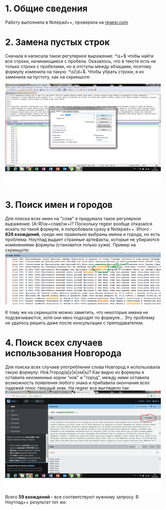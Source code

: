 # 1. Общие сведения
Работу выполняла в Notepad++, проверяла на [regexr.com](https://regexr.com/)
# 2. Замена пустых строк
Сначала я написала такое регулярное выражение: ^\s+$ чтобы найти все строки, начинающиеся с пробела. Оказалось, что в тексте есть не только строки с пробелами, но и отступы между абзацами, поэтому формулу изменила на такую: ^\s|\d+$. Чтобы убрать строки, я их заменила на пустоту, как на скриншоте:

![](https://github.com/rosetiler/hw9/blob/master/%D0%B7%D0%B0%D0%BC%D0%B5%D0%BD%D0%B0%20%D0%BF%D1%83%D1%81%D1%82%D1%8B%D1%85%20%D1%81%D1%82%D1%80%D0%BE%D0%BA.png)
# 3. Поиск имен и городов
Для поиска всех имен на "слав" я придумала такое регулярное выражение: [А-Я]\w+слав(\w+)?
Поскольку regexr вообще отказался искать по такой формуле, я попробовала сразу в Notepad++. Итого - **626 вхождений**, среди них правильно выбраны имена и города, но есть проблема. Ноутпад выдает странные артефакты, которые не убираются изменениями формулы (становится только хуже). Пример на скриншоте:
![](https://github.com/rosetiler/hw9/blob/master/%D0%BF%D1%80%D0%BE%D0%B1%D0%BB%D0%B5%D0%BC%D0%B0%20%D1%81%20%D0%B0%D1%80%D1%82%D0%B5%D1%84%D0%B0%D0%BA%D1%82%D0%B0%D0%BC%D0%B8.png)

К тому же на скриншоте можно заметить, что некоторые имена не подсвечиваются, хотя они явно подходят по формуле... Эту проблему не удалось решить даже после консультации с преподавателем.
# 4. Поиск всех случаев использования Новгорода
Для поиска всех случаев употребления слова Новгород я использовала такую формулу: Нов.?город(а|у|е|ом|ъ)? 
Как видно из формулы я оставила неизменные корни "нов" и "город", между ними оставила возможность появления любого знака и прибавила окончания всех падежей плюс твердый знак. На regexr все выглядело так:
![](https://github.com/rosetiler/hw9/blob/master/%D0%BD%D0%BE%D0%B2%D0%B3%D0%BE%D1%80%D0%BE%D0%B4%20%D1%80%D0%B5%D0%B3%D0%B5%D0%BA%D1%81.png)
Всего **59 вхождений** - все соответствуют нужному запросу.
В Ноутпад++ результат тот же:
